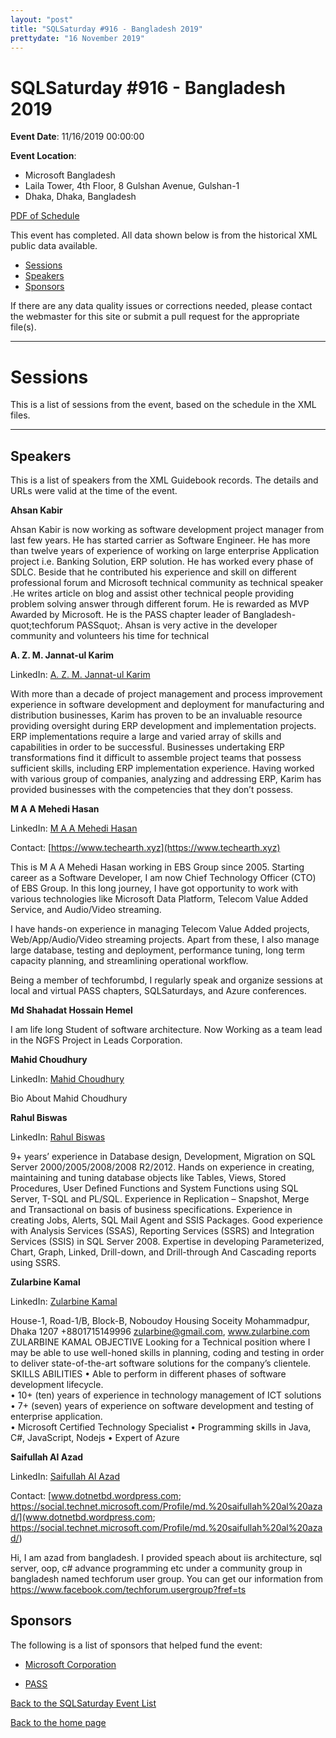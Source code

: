 ```yaml
---
layout: "post" 
title: "SQLSaturday #916 - Bangladesh 2019" 
prettydate: "16 November 2019" 
---
```

# SQLSaturday #916 - Bangladesh 2019
 
**Event Date**: 11/16/2019 00:00:00
 
**Event Location**:
- Microsoft Bangladesh
- Laila Tower, 4th Floor, 8 Gulshan Avenue, Gulshan-1
- Dhaka, Dhaka, Bangladesh
 
<a href="/assets/pdf/0916.pdf">PDF of Schedule</a>
 
This event has completed. All data shown below is from the historical XML public data available.
<ul>
   <li><a href="#sessions">Sessions</a></li>
   <li><a href="#speakers">Speakers</a></li>
   <li><a href="#sponsors">Sponsors</a></li>
</ul>
 
 
If there are any data quality issues or corrections needed, please contact the webmaster for this site or submit a pull request for the appropriate file(s). 
 
----------------------------------------------------------------------------------- 
 
# <a name="sessions"></a>Sessions
This is a list of sessions from the event, based on the schedule in the XML files.
 
----------------------------------------------------------------------------------- 
## <a name="#speakers"></a>Speakers
This is a list of speakers from the XML Guidebook records. The details and URLs were valid at the time of the event.
 
 
**Ahsan Kabir**
 
Ahsan Kabir is now working as software development project manager from last few years. He has started carrier as Software Engineer. He has more than twelve years of experience of working on large enterprise Application project i.e. Banking Solution, ERP solution. He has worked every phase of SDLC. Beside that he contributed his experience and skill on different professional forum and Microsoft technical community as technical speaker .He writes article on blog and assist other technical people providing problem solving answer through different forum. He is rewarded as MVP Awarded by Microsoft. He is the PASS chapter leader of Bangladesh-quot;techforum PASSquot;. Ahsan is very active in the developer community and volunteers his time for technical 
 
**A. Z. M. Jannat-ul Karim**
 
LinkedIn: [A. Z. M. Jannat-ul Karim](http://www.linkedin.com/in/azmkarim)
 
With more than a decade of project management and process improvement experience in software development and deployment for manufacturing and distribution businesses, Karim has proven to be an invaluable resource providing oversight during ERP development and implementation projects. 
ERP implementations require a large and varied array of skills and capabilities in order to be successful.  Businesses undertaking ERP transformations find it difficult to assemble project teams that possess sufficient skills, including ERP implementation experience. Having worked with various group of companies, analyzing and addressing ERP, Karim has provided businesses with the competencies that they don’t possess.
 
**M A A Mehedi Hasan**
 
LinkedIn: [M A A Mehedi Hasan](https://www.linkedin.com/in/m-a-a-mehedi-hasan-0956298a)
 
Contact: [https://www.techearth.xyz](https://www.techearth.xyz)
 
This is M A A Mehedi Hasan working in EBS Group since 2005. Starting career as a Software Developer, I am now Chief Technology Officer (CTO) of EBS Group. In this long journey, I have got opportunity to work with various technologies like Microsoft Data Platform, Telecom Value Added Service, and Audio/Video streaming.

I have hands-on experience in managing Telecom Value Added projects, Web/App/Audio/Video streaming projects. Apart from these, I also manage large database, testing and deployment, performance tuning, long term capacity planning, and streamlining operational workflow.

Being a member of techforumbd,  I regularly speak and organize sessions at local and virtual PASS chapters, SQLSaturdays, and Azure conferences.
 
**Md Shahadat Hossain Hemel**
 
I am life long Student of software architecture. Now Working as a team lead in the NGFS Project in Leads Corporation.
 
**Mahid Choudhury**
 
LinkedIn: [Mahid Choudhury](https://www.linkedin.com/in/mahidcse/)
 
Bio About Mahid Choudhury
 
**Rahul Biswas**
 
LinkedIn: [Rahul Biswas](https://linkedin.com/in/rahul-biswas-77215130)
 
9+ years’ experience in Database design, Development, Migration on SQL Server 2000/2005/2008/2008 R2/2012.
Hands on experience in creating, maintaining and tuning database objects like Tables, Views, Stored Procedures, User Defined Functions and System Functions using SQL Server, T-SQL and PL/SQL.
Experience in Replication – Snapshot, Merge and Transactional on basis of business specifications. 
Experience in creating Jobs, Alerts, SQL Mail Agent and SSIS Packages.
Good experience with Analysis Services (SSAS), Reporting Services (SSRS) and Integration Services (SSIS) in SQL Server 2008.
Expertise in developing Parameterized, Chart, Graph, Linked, Drill-down, and Drill-through And Cascading reports using SSRS.
 
**Zularbine Kamal**
 
LinkedIn: [Zularbine Kamal](https://www.linkedin.com/in/zularbine-kamal-7574222/)
 
House-1, Road-1/B, Block-B,
Noboudoy Housing Soceity
Mohammadpur, Dhaka 1207
		+8801715149996
	zularbine@gmail.com, www.zularbine.com
ZULARBINE KAMAL
OBJECTIVE		Looking for a Technical position where I may be able to use well-honed skills in planning, coding and testing in order to deliver state-of-the-art software solutions for the company’s clientele.
SKILLS  ABILITIES		•	Able to perform in different phases of software development lifecycle.  
•	10+ (ten) years of experience in technology management of ICT solutions
•	7+ (seven) years of experience on software development and testing of enterprise application.  
•	Microsoft Certified Technology Specialist
•	Programming skills in Java, C#, JavaScript, Nodejs
•	Expert of Azure
 
**Saifullah Al Azad**
 
LinkedIn: [Saifullah Al Azad](https://www.linkedin.com/in/saifullah-azad-7a860469)
 
Contact: [www.dotnetbd.wordpress.com; https://social.technet.microsoft.com/Profile/md.%20saifullah%20al%20azad/](www.dotnetbd.wordpress.com; https://social.technet.microsoft.com/Profile/md.%20saifullah%20al%20azad/)
 
Hi,
I am azad from bangladesh. I provided speach about iis architecture, sql server, oop, c# advance programming etc under a community group in bangladesh named techforum user group. You can get our information from https://www.facebook.com/techforum.usergroup?fref=ts
 
 
 
## <a name="sponsors"></a>Sponsors
The following is a list of sponsors that helped fund the event:
 
- [Microsoft Corporation](https://www.microsoft.com/en-us/server-cloud/products/sql-server/)
 
- [PASS](http://www.pass.org)
 
[Back to the SQLSaturday Event List](/past)
 
[Back to the home page](/index)
 
